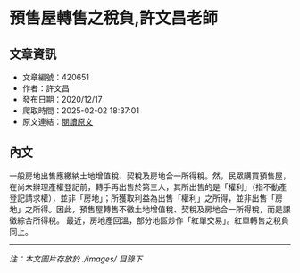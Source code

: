 # 預售屋轉售之稅負,許文昌老師

## 文章資訊
- 文章編號：420651
- 作者：許文昌
- 發布日期：2020/12/17
- 爬取時間：2025-02-02 18:37:01
- 原文連結：[閱讀原文](https://real-estate.get.com.tw/Columns/detail.aspx?no=420651)

## 內文
一般房地出售應繳納土地增值稅、契稅及房地合一所得稅。然，民眾購買預售屋，在尚未辦理產權登記前，轉手再出售於第三人，其所出售的是「權利」（指不動產登記請求權），並非「房地」；所獲取利益為出售「權利」之所得，並非出售「房地」之所得。因此，預售屋轉售不徵土地增值稅、契稅及房地合一所得稅，而是課徵綜合所得稅。
最近，房地產回溫，部分地區炒作「紅單交易」。紅單轉售之稅負同上。

---
*注：本文圖片存放於 ./images/ 目錄下*
